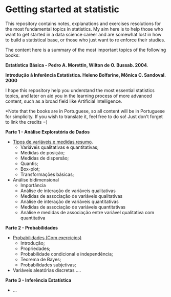 # Getting started at statistic

This repository contains notes, explanations and exercises resolutions for the most fundamental topics in statistics. My aim here is to help those who want to get started in a data science career and are somewhat lost in how to build a statistical base, or those who just want to re enforce their studies. 

The content here is a summary of the most important topics of the following books:

 **Estatística Básica - Pedro A. Morettin, Wilton de O. Bussab. 2004**. 

**Introdução à Inferência Estatística. Heleno Bolfarine, Mônica C. Sandoval. 2000**

I hope this repository help you understand the most essential statistics topics, and  later on aid you in the learning process of more advanced content, such as a broad field like Artificial Intelligence. 

*Note that the books are in Portuguese, so all content will be in Portuguese for simplicity. If you wish to translate it, feel free to do so! Just don't forget to link the credits =)

**Parte 1 - Análise Exploratória de Dados**

- [Tipos de variáveis e medidas resumo](https://github.com/Renatochaz/statistic-fundamentals/blob/master/P1-variavies-medidas.ipynb).
  - Variáveis qualitativas e quantitativas;
  - Medidas de posição;
  - Medidas de dispersão;
  - Quantis;
  - Box-plot;
  - Transformações básicas;
- Análise bidimensional
  - Importância
  - Análise de interação de variáveis qualitativas
  - Medidas de associação de variáveis qualitativas
  - Análise de interação de variáveis quantitativas
  - Medidas de associação de variáveis quantitativas
  - Análise e medidas de associação entre variável qualitativa com quantitativa





**Parte 2 - Probabilidades**

- [Probabilidades (Com exercícios)](https://github.com/Renatochaz/statistic-fundamentals/blob/master/P2-probabilidades.ipynb) 
  - Introdução;
  - Propriedades;
  - Probabilidade condicional e independência;
  - Teorema de Bayes;
  - Probabilidades subjetivas;
- Variáveis aleatórias discretas
....





**Parte 3 - Inferência Estatística**

- ...





